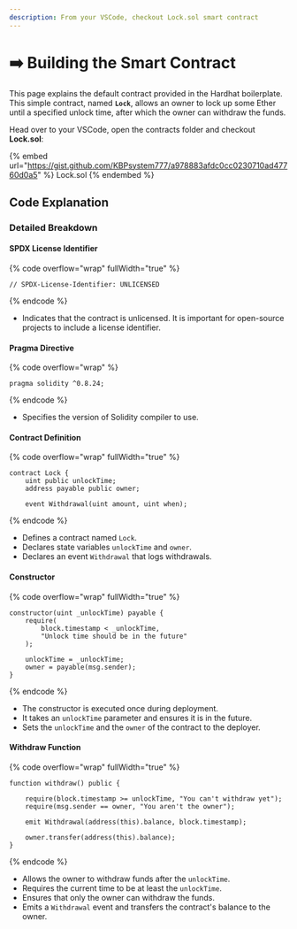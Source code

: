 ```yaml
---
description: From your VSCode, checkout Lock.sol smart contract
---
```


# ➡️ Building the Smart Contract

This page explains the default contract provided in the Hardhat boilerplate. This simple contract, named **`Lock`**, allows an owner to lock up some Ether until a specified unlock time, after which the owner can withdraw the funds.

Head over to your VSCode, open the contracts folder and checkout **Lock.sol**:

{% embed url="https://gist.github.com/KBPsystem777/a978883afdc0cc0230710ad47760d0a5" %}
Lock.sol
{% endembed %}

## Code Explanation

### Detailed Breakdown

#### **SPDX License Identifier**

{% code overflow="wrap" fullWidth="true" %}
```solidity
// SPDX-License-Identifier: UNLICENSED
```
{% endcode %}

* Indicates that the contract is unlicensed. It is important for open-source projects to include a license identifier.



#### **Pragma Directive**

{% code overflow="wrap" %}
```solidity
pragma solidity ^0.8.24;
```
{% endcode %}

* Specifies the version of Solidity compiler to use.



#### **Contract Definition**

{% code overflow="wrap" fullWidth="true" %}
```solidity
contract Lock {
    uint public unlockTime;
    address payable public owner;

    event Withdrawal(uint amount, uint when);
```
{% endcode %}

* Defines a contract named `Lock`.
* Declares state variables `unlockTime` and `owner`.
* Declares an event `Withdrawal` that logs withdrawals.



#### **Constructor**

{% code overflow="wrap" fullWidth="true" %}
```solidity
constructor(uint _unlockTime) payable {
    require(
        block.timestamp < _unlockTime,
        "Unlock time should be in the future"
    );

    unlockTime = _unlockTime;
    owner = payable(msg.sender);
}
```
{% endcode %}

* The constructor is executed once during deployment.
* It takes an `unlockTime` parameter and ensures it is in the future.
* Sets the `unlockTime` and the `owner` of the contract to the deployer.



#### **Withdraw Function**

{% code overflow="wrap" fullWidth="true" %}
```solidity
function withdraw() public {

    require(block.timestamp >= unlockTime, "You can't withdraw yet");
    require(msg.sender == owner, "You aren't the owner");

    emit Withdrawal(address(this).balance, block.timestamp);

    owner.transfer(address(this).balance);
}
```
{% endcode %}

* Allows the owner to withdraw funds after the `unlockTime`.
* Requires the current time to be at least the `unlockTime`.
* Ensures that only the owner can withdraw the funds.
* Emits a `Withdrawal` event and transfers the contract's balance to the owner.
